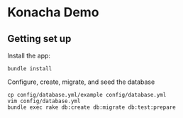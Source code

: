 # Konacha Demo #

## Getting set up ##

Install the app:

```
bundle install
```

Configure, create, migrate, and seed the database

```
cp config/database.yml/example config/database.yml
vim config/database.yml
bundle exec rake db:create db:migrate db:test:prepare
```
